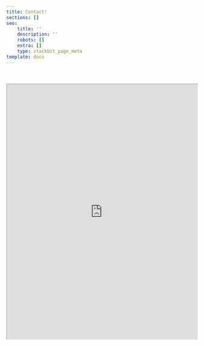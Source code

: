 ```yaml
---
title: Contact!
sections: []
seo:
    title: ''
    description: ''
    robots: []
    extra: []
    type: stackbit_page_meta
template: docs
---
```


<br>
<br>

<iframe src="https://bgoonz-blog-v3-0.netlify.app/contact/" height="900px" width="100%" style="zoom:0.75;">
</iframe>
